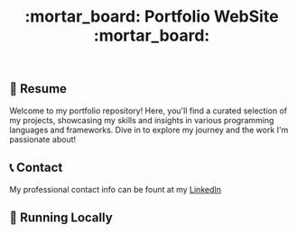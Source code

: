 <h1 align="center">
  :mortar_board: Portfolio WebSite :mortar_board:
</h1>

<br>

## :notebook_with_decorative_cover: Resume


Welcome to my portfolio repository! Here, you'll find a curated selection of my projects, showcasing my skills and insights in various programming languages and frameworks. 
Dive in to explore my journey and the work I'm passionate about!

## :telephone_receiver: Contact

My professional contact info can be fount at my [LinkedIn](https://www.linkedin.com/in/andre-sacilotto)

## :runner: Running Locally

